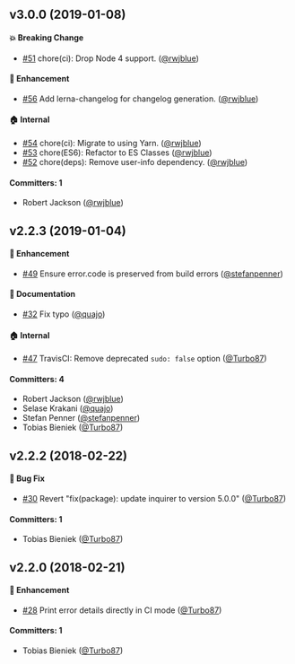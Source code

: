 ## v3.0.0 (2019-01-08)

#### :boom: Breaking Change
* [#51](https://github.com/ember-cli/console-ui/pull/51) chore(ci): Drop Node 4 support. ([@rwjblue](https://github.com/rwjblue))

#### :rocket: Enhancement
* [#56](https://github.com/ember-cli/console-ui/pull/56) Add lerna-changelog for changelog generation. ([@rwjblue](https://github.com/rwjblue))

#### :house: Internal
* [#54](https://github.com/ember-cli/console-ui/pull/54) chore(ci): Migrate to using Yarn. ([@rwjblue](https://github.com/rwjblue))
* [#53](https://github.com/ember-cli/console-ui/pull/53) chore(ES6): Refactor to ES Classes ([@rwjblue](https://github.com/rwjblue))
* [#52](https://github.com/ember-cli/console-ui/pull/52) chore(deps): Remove user-info dependency. ([@rwjblue](https://github.com/rwjblue))

#### Committers: 1
- Robert Jackson ([@rwjblue](https://github.com/rwjblue))

## v2.2.3 (2019-01-04)

#### :rocket: Enhancement
* [#49](https://github.com/ember-cli/console-ui/pull/49) Ensure error.code is preserved from build errors ([@stefanpenner](https://github.com/stefanpenner))

#### :memo: Documentation
* [#32](https://github.com/ember-cli/console-ui/pull/32) Fix typo ([@quajo](https://github.com/quajo))

#### :house: Internal
* [#47](https://github.com/ember-cli/console-ui/pull/47) TravisCI: Remove deprecated `sudo: false` option ([@Turbo87](https://github.com/Turbo87))

#### Committers: 4
- Robert Jackson ([@rwjblue](https://github.com/rwjblue))
- Selase Krakani ([@quajo](https://github.com/quajo))
- Stefan Penner ([@stefanpenner](https://github.com/stefanpenner))
- Tobias Bieniek ([@Turbo87](https://github.com/Turbo87))


## v2.2.2 (2018-02-22)

#### :bug: Bug Fix
* [#30](https://github.com/ember-cli/console-ui/pull/30) Revert "fix(package): update inquirer to version 5.0.0" ([@Turbo87](https://github.com/Turbo87))

#### Committers: 1
- Tobias Bieniek ([@Turbo87](https://github.com/Turbo87))


## v2.2.0 (2018-02-21)

#### :rocket: Enhancement
* [#28](https://github.com/ember-cli/console-ui/pull/28) Print error details directly in CI mode ([@Turbo87](https://github.com/Turbo87))

#### Committers: 1
- Tobias Bieniek ([@Turbo87](https://github.com/Turbo87))
